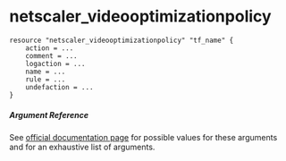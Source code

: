 # netscaler_videooptimizationpolicy

```
resource "netscaler_videooptimizationpolicy" "tf_name" {
    action = ...
    comment = ...
    logaction = ...
    name = ...
    rule = ...
    undefaction = ...
}
```

##### Argument Reference

See [official documentation page](https://developer-docs.citrix.com/projects/netscaler-nitro-api/en/11.0/configuration/videooptimization/videooptimizationpolicy/videooptimizationpolicy/) for possible values for these arguments and for an exhaustive list of arguments.

